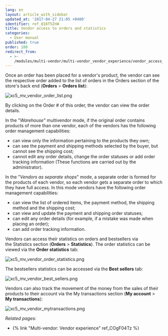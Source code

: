 ```yaml
---
lang: en
layout: article_with_sidebar
updated_at: '2017-04-27 21:05 +0400'
identifier: ref_Q16T5ZnW
title: Vendor access to orders and statistics
categories:
  - User manual
published: true
order: 180
redirect_from:
  - >-
    /modules/multi-vendor/multi-vendor_vendor_experience/vendor_access_to_orders_and_statistics.html
---
```



Once an order has been placed for a vendor's product, the vendor can see the respective order added to the list of orders in the Orders section of the store's back end (**Orders** > **Orders list**):

![xc5_mv_vendor_order_list.png]({{site.baseurl}}/attachments/ref_Q16T5ZnW/xc5_mv_vendor_order_list.png)

By clicking on the Order # of this order, the vendor can view the order details.

In the "_Warehouse_" multivendor mode, if the original order contains products of more than one vendor, each of the vendors has the following order management capabilities:

*   can view only the information pertaining to the products they own;
*   can see the payment and shipping methods selected by the buyer, but cannot see the shipping cost;
*   cannot edit any order details, change the order statuses or add order tracking information (These functions are carried out by the administrator).

In the "_Vendors as separate shops_" mode, a separate order is formed for the products of each vendor, so each vendor gets a separate order to which they have full access. In this mode vendors have the following order management capabilities:

*   can view the list of ordered items, the payment method, the shipping method and the shipping cost;
*   can view and update the payment and shipping order statuses;
*   can edit any order details (for example, if a mistake was made when placing an order);
*   can add order tracking information.

Vendors can access their statistics on orders and bestsellers via the Statistics section (**Orders** > **Statistics**). The order statistics can be viewed via the **Order statistics** tab:

![xc5_mv_vendor_order_statistics.png]({{site.baseurl}}/attachments/ref_Q16T5ZnW/xc5_mv_vendor_order_statistics.png)

The bestsellers statistics can be accessed via the **Best sellers** tab:

![xc5_mv_vendor_best_sellers.png]({{site.baseurl}}/attachments/ref_Q16T5ZnW/xc5_mv_vendor_best_sellers.png)

Vendors can also track the movement of the money from the sales of their products to their account via the My transactions section (**My account** > **My transactions**):

![xc5_mv_vendor_mytransactions.png]({{site.baseurl}}/attachments/ref_Q16T5ZnW/xc5_mv_vendor_mytransactions.png)



_Related pages:_

   *   {% link "Multi-vendor: Vendor experience" ref_COgF04Tz %}
